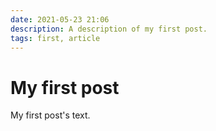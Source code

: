 ```yaml
---
date: 2021-05-23 21:06
description: A description of my first post.
tags: first, article
---
```

# My first post

My first post's text.